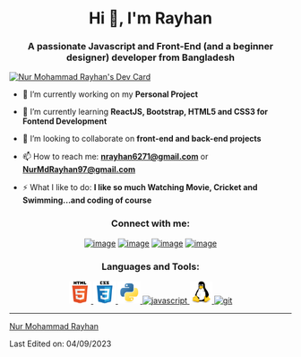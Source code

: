 <h1 align="center">Hi 👋, I'm Rayhan</h1>
<h3 align="center">A passionate Javascript and Front-End (and a beginner designer) developer from Bangladesh</h3>

<a href="https://app.daily.dev/nurmohammadrayhan"><img src="https://api.daily.dev/devcards/80278892a3e445989491e1e8bdd55c49.png?r=4q0" width="300" alt="Nur Mohammad Rayhan's Dev Card"/></a>

- 🔭 I’m currently working on my **Personal Project**

- 🌱 I’m currently learning **ReactJS, Bootstrap, HTML5 and CSS3 for Fontend Development**

- 👯 I’m looking to collaborate on **front-end and back-end projects**

- 📫 How to reach me: **nrayhan6271@gmail.com** or **NurMdRayhan97@gmail.com**

- ⚡ What I like to do: **I like so much Watching Movie, Cricket and Swimming...and coding of course**

<h3 align="center">Connect with me:</h3>
<div align="center">

[![image](https://img.shields.io/badge/LinkedIn-0077B5?style=for-the-badge&logo=linkedin&logoColor=white)](https://www.linkedin.com/in/nur-rayhan-71a530160/)
[![image](https://img.shields.io/badge/Instagram-E4405F?style=for-the-badge&logo=instagram&logoColor=white)](https://www.instagram.com/rayhan__me/)
[![image](https://img.shields.io/badge/Twitter-1DA1F2?style=for-the-badge&logo=twitter&logoColor=white)](https://twitter.com/NurMohammadRay3)
[![image](https://img.shields.io/badge/Gmail-D14836?style=for-the-badge&logo=gmail&logoColor=white)](mailto:NurMdRayhan97@gmail.com)
  
</div>

<h3 align="center">Languages and Tools:</h3>

<p align="center"> 
  <a href="https://www.w3.org/html/" target="_blank"> 
    <img src="https://raw.githubusercontent.com/devicons/devicon/master/icons/html5/html5-original-wordmark.svg" alt="html5" width="40" height="40"/> 
  </a>
  <a href="https://www.w3schools.com/css/" target="_blank"> 
    <img src="https://raw.githubusercontent.com/devicons/devicon/master/icons/css3/css3-original-wordmark.svg" alt="css3" width="40" height="40"/> 
  </a> 
  <a href="https://www.python.org" target="_blank"> 
    <img src="https://raw.githubusercontent.com/devicons/devicon/master/icons/python/python-original.svg" alt="python" width="40" height="40"/> 
  </a>  
  <a href="https://developer.mozilla.org/en-US/docs/Web/JavaScript" target="_blank"> 
    <img src="https://raw.githubusercontent.com/devicons/devicon/master/icons/reactjs/reactjs-original.svg" alt="javascript" width="40" height="40"/> 
  </a> 
  <a href="https://www.linux.org/" target="_blank"> 
    <img src="https://raw.githubusercontent.com/devicons/devicon/master/icons/linux/linux-original.svg" alt="linux" width="40" height="40"/> 
  </a> 
  <a href="https://git-scm.com/" target="_blank"> 
    <img src="https://www.vectorlogo.zone/logos/git-scm/git-scm-icon.svg" alt="git" width="40" height="40"/> 
  </a>
</p>


------

[Nur Mohammad Rayhan](https://github.com/NMRayhan)

Last Edited on: 04/09/2023
